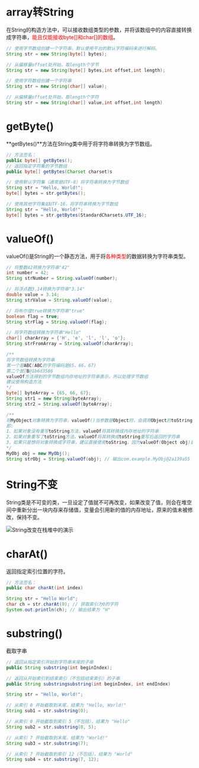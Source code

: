 # array转String

在String的构造方法中，可以接收数组类型的参数，并将该数组中的内容直接转换成字符串，<font color="red">能且仅能接收byte[]和char[]的数组</font>。

```java
// 使用字节数组创建一个字符串，默认使用平台的默认字符编码来进行解码。
String str = new String(byte[] bytes);
```

```java
// 从偏移量offset处开始，取length个字节
String str = new String(byte[] bytes,int offset,int length);
```

```java
// 使用字符数组创建一个字符串
String str = new String(char[] value);
```

```java
// 从偏移量offset处开始，取length个字符
String str = new String(char[] value,int offset,int length)
```



# getByte()

**getBytes()**方法在String类中用于将字符串转换为字节数组。

```java
// 方法签名：
public byte[] getBytes();
// 返回指定字符集的字节数组
public byte[] getBytes(Charset charset)s
```

```java
// 使用默认字符集（通常是UTF-8）将字符串转换为字节数组
String str = "Hello, World!";
byte[] bytes = str.getBytes(); 
```

```java
// 使用其他字符集如UTF-16，将字符串转换为字节数组
String str = "Hello, World!";
byte[] bytes = str.getBytes(StandardCharsets.UTF_16); 
```



# valueOf()

valueOf()是String的一个静态方法，用于将<font color='red'>各种类型</font>的数据转换为字符串类型。

```java
// 将整数42转换为字符串"42"
int number = 42;
String strNumber = String.valueOf(number); 
```

```java
// 将浮点数3.14转换为字符串"3.14"
double value = 3.14;
String strValue = String.valueOf(value); 
```

```java
// 将布尔值true转换为字符串"true"
boolean flag = true;
String strFlag = String.valueOf(flag); 
```

```java
// 将字符数组转换为字符串"Hello"
char[] charArray = {'H', 'e', 'l', 'l', 'o'};
String strFromArray = String.valueOf(charArray); 
```

```java
/**
将字节数组转换为字符串
第一个是ABC(ABC的字符编码是65，66，67)
第二个是[B@1b6d3586
valueOf方法得到的字节数组内存地址的字符串表示，所以处理字节数组
建议使用构造方法
*/
byte[] byteArray = {65, 66, 67};
String str1 = new String(byteArray);
String str2 = String.valueOf(byteArray);
```

```java
/** 
将MyObject对象转换为字符串，valueOf()当参数是Object时，会调用Object的toString()返回对象的内存地址的字符串表示
即:
1、如果对象没有重写toString方法，valueOf将其转换成内存地址的字符串
2、如果对象重写了toString方法，valueOf将其转换成toString重写后返回的字符串
3、如果只是想将对象转换成字符串，建议直接使用toString，因为valueOf(Object obj)底层也是调用toString，如此，还不如直接调用toString
*/ 
MyObj obj = new MyObj();
String strObj = String.valueOf(obj); // 输出com.example.MyObj@2a139a55
```



# String不变

String类是不可变的类，一旦设定了值就不可再改变，如果改变了值，则会在堆空间中重新分出一块内存来存储值，变量会引用新的值的内存地址，原来的值未被修改，保持不变。

![String改变在栈堆中的演示](D:\text1\java_text\assets\String改变在栈堆中的演示.png)



# charAt()

返回指定索引位置的字符。

```java
// 方法签名：
public char charAt(int index)
```

```java
String str = "Hello World";
char ch = str.charAt(0); // 获取索引为0的字符
System.out.println(ch); // 输出结果为 "H"
```



# substring()

截取字串

```java
// 返回从指定索引开始到字符串末尾的子串
public String substring(int beginIndex);

// 返回从开始索引到结束索引（不包括结束索引）的子串
public String substringsubstring(int beginIndex, int endIndex)
```

```java
String str = "Hello, World!";

// 从索引 0 开始截取到末尾，结果为 "Hello, World!"
String sub1 = str.substring(0); 

// 从索引 0 开始截取到索引 5（不包括），结果为 "Hello"
String sub2 = str.substring(0, 5); 

// 从索引 7 开始截取到末尾，结果为 "World!"
String sub3 = str.substring(7); 

// 从索引 7 开始截取到索引 12（不包括），结果为 "World"
String sub4 = str.substring(7, 12); 
```

